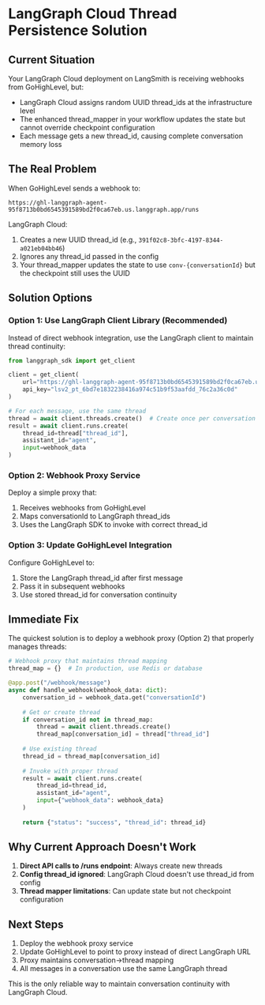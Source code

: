 # LangGraph Cloud Thread Persistence Solution

## Current Situation

Your LangGraph Cloud deployment on LangSmith is receiving webhooks from GoHighLevel, but:
- LangGraph Cloud assigns random UUID thread_ids at the infrastructure level
- The enhanced thread_mapper in your workflow updates the state but cannot override checkpoint configuration
- Each message gets a new thread_id, causing complete conversation memory loss

## The Real Problem

When GoHighLevel sends a webhook to:
```
https://ghl-langgraph-agent-95f8713b0bd6545391589bd2f0ca67eb.us.langgraph.app/runs
```

LangGraph Cloud:
1. Creates a new UUID thread_id (e.g., `391f02c8-3bfc-4197-8344-a021eb04bb46`)
2. Ignores any thread_id passed in the config
3. Your thread_mapper updates the state to use `conv-{conversationId}` but the checkpoint still uses the UUID

## Solution Options

### Option 1: Use LangGraph Client Library (Recommended)

Instead of direct webhook integration, use the LangGraph client to maintain thread continuity:

```python
from langgraph_sdk import get_client

client = get_client(
    url="https://ghl-langgraph-agent-95f8713b0bd6545391589bd2f0ca67eb.us.langgraph.app",
    api_key="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"
)

# For each message, use the same thread
thread = await client.threads.create()  # Create once per conversation
result = await client.runs.create(
    thread_id=thread["thread_id"],
    assistant_id="agent",
    input=webhook_data
)
```

### Option 2: Webhook Proxy Service

Deploy a simple proxy that:
1. Receives webhooks from GoHighLevel
2. Maps conversationId to LangGraph thread_ids
3. Uses the LangGraph SDK to invoke with correct thread_id

### Option 3: Update GoHighLevel Integration

Configure GoHighLevel to:
1. Store the LangGraph thread_id after first message
2. Pass it in subsequent webhooks
3. Use stored thread_id for conversation continuity

## Immediate Fix

The quickest solution is to deploy a webhook proxy (Option 2) that properly manages threads:

```python
# Webhook proxy that maintains thread mapping
thread_map = {}  # In production, use Redis or database

@app.post("/webhook/message")
async def handle_webhook(webhook_data: dict):
    conversation_id = webhook_data.get("conversationId")
    
    # Get or create thread
    if conversation_id not in thread_map:
        thread = await client.threads.create()
        thread_map[conversation_id] = thread["thread_id"]
    
    # Use existing thread
    thread_id = thread_map[conversation_id]
    
    # Invoke with proper thread
    result = await client.runs.create(
        thread_id=thread_id,
        assistant_id="agent",
        input={"webhook_data": webhook_data}
    )
    
    return {"status": "success", "thread_id": thread_id}
```

## Why Current Approach Doesn't Work

1. **Direct API calls to /runs endpoint**: Always create new threads
2. **Config thread_id ignored**: LangGraph Cloud doesn't use thread_id from config
3. **Thread mapper limitations**: Can update state but not checkpoint configuration

## Next Steps

1. Deploy the webhook proxy service
2. Update GoHighLevel to point to proxy instead of direct LangGraph URL
3. Proxy maintains conversation→thread mapping
4. All messages in a conversation use the same LangGraph thread

This is the only reliable way to maintain conversation continuity with LangGraph Cloud.